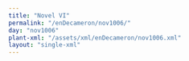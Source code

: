 ```yaml
---
title: "Novel VI"
permalink: "/enDecameron/nov1006/"
day: "nov1006"
plant-xml: "/assets/xml/enDecameron/nov1006.xml"
layout: "single-xml"
---
```

